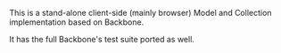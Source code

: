This is a stand-alone client-side (mainly browser) Model and Collection implementation based on Backbone.

It has the full Backbone's test suite ported as well.

